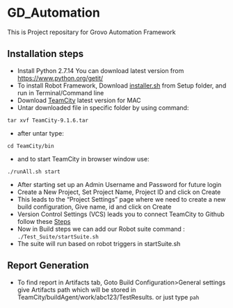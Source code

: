 # GD_Automation
This is Project repositary for Grovo Automation Framework

## Installation steps
- Install Python 2.7.14  You can download latest version from https://www.python.org/getit/
- To install Robot Framework, Download [installer.sh](Setup/installer.sh) from Setup folder, and run in Terminal/Command line
- Download [TeamCity](https://www.jetbrains.com/teamcity/download/) latest version for MAC
- Untar downloaded file in specific folder by using command:
```
tar xvf TeamCity-9.1.6.tar
```
- after untar type:
```
cd TeamCity/bin
```
- and to start TeamCity in browser window use:
```
./runAll.sh start
```
- After starting set up an Admin Username and Password for future login
- Create a New Project, Set Project Name, Project ID and click on Create
- This leads to the “Project Settings” page where we need to create a new build configuration, Give name, id and click on Create
- Version Control Settings (VCS) leads you to connect TeamCity to Github follow these [Steps](https://confluence.jetbrains.com/display/TCD10/Integrating+TeamCity+with+VCS+Hosting+Services)
- Now in Build steps we can add our Robot suite command : ```./Test_Suite/startSuite.sh```
- The suite will run based on robot triggers in startSuite.sh

## Report Generation
- To find report in Artifacts tab, Goto Build Configuration>General settings give Artifacts path which will be stored in TeamCity/buildAgent/work/abc123/TestResults. or just type ```pah```
